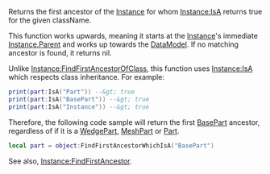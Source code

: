 Returns the first ancestor of the [Instance](https://developer.roblox.com/en-us/api-reference/class/Instance) for whom [Instance:IsA](https://developer.roblox.com/en-us/api-reference/function/Instance/IsA) returns true for the given className.

This function works upwards, meaning it starts at the [Instance](https://developer.roblox.com/en-us/api-reference/class/Instance)'s immediate [Instance.Parent](https://developer.roblox.com/en-us/api-reference/property/Instance/Parent) and works up towards the [DataModel](https://developer.roblox.com/en-us/api-reference/class/DataModel). If no matching ancestor is found, it returns nil.

Unlike [Instance:FindFirstAncestorOfClass](https://developer.roblox.com/en-us/api-reference/function/Instance/FindFirstAncestorOfClass), this function uses [Instance:IsA](https://developer.roblox.com/en-us/api-reference/function/Instance/IsA) which respects class inheritance. For example:

```lua
print(part:IsA("Part")) --&gt; true
print(part:IsA("BasePart")) --&gt; true
print(part:IsA("Instance")) --&gt; true
``` 

Therefore, the following code sample will return the first [BasePart](https://developer.roblox.com/en-us/api-reference/class/BasePart) ancestor, regardless of if it is a [WedgePart](https://developer.roblox.com/en-us/api-reference/class/WedgePart), [MeshPart](https://developer.roblox.com/en-us/api-reference/class/MeshPart) or [Part](https://developer.roblox.com/en-us/api-reference/class/Part).

```lua
local part = object:FindFirstAncestorWhichIsA("BasePart")
``` 

See also, [Instance:FindFirstAncestor](https://developer.roblox.com/en-us/api-reference/function/Instance/FindFirstAncestor).